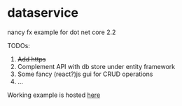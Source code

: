 # dataservice
nancy fx example for dot net core 2.2

TODOs:
<ol>
  <li><strike>Add https</strike></li>
  <li>Complement API with db store under entity framework</li>
  <li>Some fancy (react?)js gui for CRUD operations</li>
  <li>...</li>
</ol>

Working example is hosted <a href = https://azure.light-drow.net>here</a>
